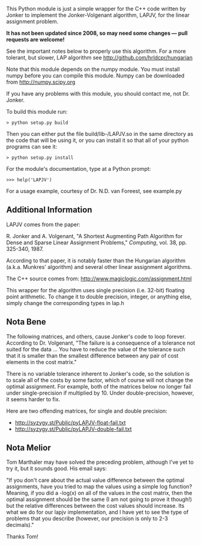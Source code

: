 This Python module is just a simple wrapper for the C++ code written by Jonker to implement the Jonker-Volgenant algorithm, LAPJV, for the linear assignment problem.

**It has not been updated since 2008, so may need some changes &mdash; pull requests are welcome!**

See the important notes below to properly use this algorithm. For a more tolerant, but slower, LAP algorithm see http://github.com/hrldcpr/hungarian

Note that this module depends on the numpy module. You must install numpy before you can compile this module. Numpy can be downloaded from http://numpy.scipy.org

If you have any problems with this module, you should contact me, not Dr. Jonker.


To build this module run:

    > python setup.py build

Then you can either put the file build/lib-<YOUR-PLATFORM>/LAPJV.so in the same directory as the code that will be using it, or you can install it so that all of your python programs can see it:

    > python setup.py install

For the module's documentation, type at a Python prompt:

    >>> help('LAPJV')

For a usage example, courtesy of Dr. N.D. van Foreest, see example.py


Additional Information
----------------------

LAPJV comes from the paper:

R. Jonker and A. Volgenant, "A Shortest Augmenting Path Algorithm for Dense and Sparse Linear Assignment Problems," _Computing_, vol. 38, pp. 325-340, 1987.

According to that paper, it is notably faster than the Hungarian algorithm (a.k.a. Munkres' algorithm) and several other linear assignment algorithms.

The C++ source comes from:
http://www.magiclogic.com/assignment.html

This wrapper for the algorithm uses single precision (i.e. 32-bit) floating point arithmetic. To change it to double precision, integer, or anything else, simply change the corresponding types in lap.h

Nota Bene
---------
The following matrices, and others, cause Jonker's code to loop forever. According to Dr. Volgenant, "The failure is a consequence of a tolerance not suited for the data ... You have to reduce the value of the tolerance such that it is smaller than the smallest difference between any pair of cost elements in the cost matrix."

There is no variable tolerance inherent to Jonker's code, so the solution is to scale all of the costs by some factor, which of course will not change the optimal assignment. For example, both of the matrices below no longer fail under single-precision if multiplied by 10. Under double-precision, however, it seems harder to fix.

Here are two offending matrices, for single and double precision:
* http://syzygy.st/Public/pyLAPJV-float-fail.txt
* http://syzygy.st/Public/pyLAPJV-double-fail.txt

Nota Melior
-----------
Tom Marthaler may have solved the preceding problem, although I've yet to try it, but it sounds good. His email says:

"If you don't care about the actual value difference between the optimal assignments, have you tried to map the values using a simple log function? Meaning, if you did a -log(x) on all of the values in the cost matrix, then the optimal assignment should be the same (I am not going to prove it though!) but the relative differences between the cost values should increase. Its what we do for our lapjv implementation, and I have yet to see the type of problems that you describe (however, our precision is only to 2-3 decimals)."

Thanks Tom!
